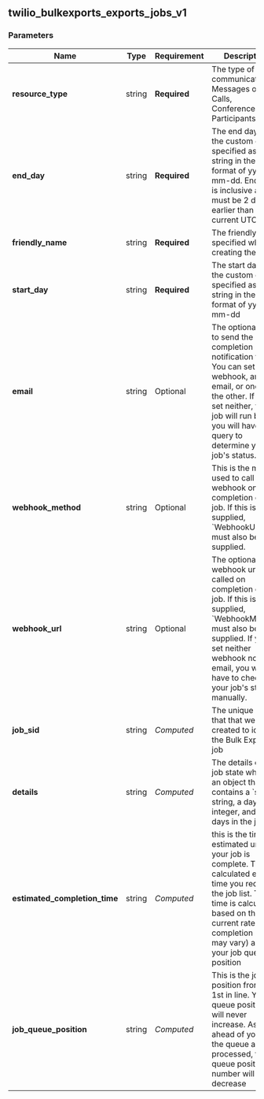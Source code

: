 
## twilio_bulkexports_exports_jobs_v1

### Parameters

Name | Type | Requirement | Description
--- | --- | --- | ---
**resource_type** | string | **Required** | The type of communication – Messages or Calls, Conferences, and Participants
**end_day** | string | **Required** | The end day for the custom export specified as a string in the format of yyyy-mm-dd. End day is inclusive and must be 2 days earlier than the current UTC day.
**friendly_name** | string | **Required** | The friendly name specified when creating the job
**start_day** | string | **Required** | The start day for the custom export specified as a string in the format of yyyy-mm-dd
**email** | string | Optional | The optional email to send the completion notification to. You can set both webhook, and email, or one or the other. If you set neither, the job will run but you will have to query to determine your job&#39;s status.
**webhook_method** | string | Optional | This is the method used to call the webhook on completion of the job. If this is supplied, &#x60;WebhookUrl&#x60; must also be supplied.
**webhook_url** | string | Optional | The optional webhook url called on completion of the job. If this is supplied, &#x60;WebhookMethod&#x60; must also be supplied. If you set neither webhook nor email, you will have to check your job&#39;s status manually.
**job_sid** | string | *Computed* | The unique string that that we created to identify the Bulk Export job
**details** | string | *Computed* | The details of a job state which is an object that contains a &#x60;status&#x60; string, a day count integer, and list of days in the job
**estimated_completion_time** | string | *Computed* | this is the time estimated until your job is complete. This is calculated each time you request the job list. The time is calculated based on the current rate of job completion (which may vary) and your job queue position
**job_queue_position** | string | *Computed* | This is the job position from the 1st in line. Your queue position will never increase. As jobs ahead of yours in the queue are processed, the queue position number will decrease

